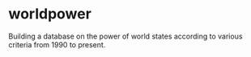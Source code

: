 # worldpower
Building a database on the power of world states according to various criteria from 1990 to present.

